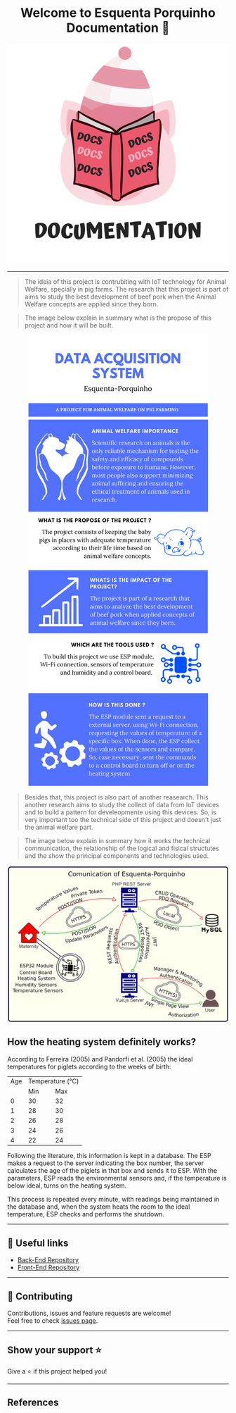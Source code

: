 <h1 align="center">Welcome to Esquenta Porquinho Documentation 👋</h1>

<div align="center">
    <img src=".github\images\documentation.png" alt="This is an image of a pig under a book with `docs` in front of it">
</div> 

***

> The ideia of this project is contrubiting with IoT technology for Animal Welfare, specially in pig farms. The research that this project is part of aims to study the best development of beef pork when the Animal Welfare concepts are applied since they born.

> The image below explain in summary what is the propose of this project and how it will be built.

<div align="center">
    <img src=".github\images\description.png" alt="This is an image explain the propose and the methodology of the project">
</div> 

> Besides that, this project is also part of another reasearch. This another research aims to study the collect of data from IoT devices and to build a pattern for develeopmente using this devices. So, is very important too the technical side of this project and doesn't just the animal welfare part. 

> The image below explain in summary how it works the technical communication, the relationship of the logical and fisical structutes and the show the principal components and technologies used.

<div align="center">
    <img src=".github\images\communication.png" alt="This is an image explain how the project communication works">
</div>

## How the heating system definitely works?

According to Ferreira (2005) and Pandorfi et al. (2005) the ideal temperatures for piglets according to the weeks of birth:

<table align=center>
    <tr>
        <td>Age</td>
        <td colspan='2'>Temperature (°C)</td>
    </tr>
    <tr>
        <td>&nbsp</td>
        <td>Min</td>
        <td>Max</td>
    </tr>
    <tr>
        <td>0</td>
        <td>30</td>
        <td>32</td>
    </tr>
    <tr>
        <td>1</td>
        <td>28</td>
        <td>30</td>
    </tr>
    <tr>
        <td>2</td>
        <td>26</td>
        <td>28</td>
    </tr>
    <tr>
        <td>3</td>
        <td>24</td>
        <td>26</td>
    </tr>
    <tr>
        <td>4</td>
        <td>22</td>
        <td>24</td>
    </tr>
</table>

Following the literature, this information is kept in a database. The ESP makes a request to the server indicating the box number, the server calculates the age of the piglets in that box and sends it to ESP. With the parameters, ESP reads the environmental sensors and, if the temperature is below ideal, turns on the heating system.

This process is repeated every minute, with readings being maintained in the database and, when the system heats the room to the ideal temperature, ESP checks and performs the shutdown.

***

## :link: Useful links
- [Back-End Repository](https://github.com/Esquenta-Porquinho/back-end)
- [Front-End Repository](https://github.com/Esquenta-Porquinho/front-end)
***

## 🤝 Contributing

Contributions, issues and feature requests are welcome!<br />Feel free to check [issues page](https://github.com/Esquenta-Porquinho/documentation/issues). 
***

## Show your support ⭐️

Give a ⭐️ if this project helped you!
***

## References